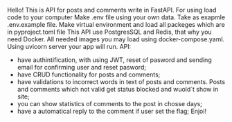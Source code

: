 Hello!
This is API for posts and comments write in FastAPI.
For using load code to your computer
Make .env file using your own data. Take as exapmle .env.example file.
Make virtual environment and load all packeges which are in pyproject.toml file
This API use PostgresSQL and Redis, that why you need Docker. All needed images you may load using docker-compose.yaml.
Using uvicorn server your app will run.
API:
- have authintification, with using JWT, reset of pasword and sending email for confirming user and reset pasword;
- have CRUD functionality for posts and comments;
- have validations to incorrect words in text of posts and comments. Posts and comments which not valid get status blocked and wuold`t show in site;
- you can show statistics of comments to the post in chosse days;
- have a automatical reply to the comment if user set the flag;
Enjoi!
